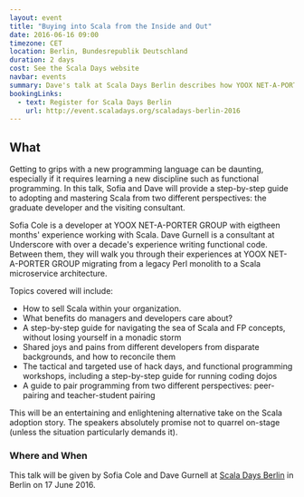 ```yaml
---
layout: event
title: "Buying into Scala from the Inside and Out"
date: 2016-06-16 09:00
timezone: CET
location: Berlin, Bundesrepublik Deutschland
duration: 2 days
cost: See the Scala Days website
navbar: events
summary: Dave's talk at Scala Days Berlin describes how YOOX NET-A-PORTER GROUP successfully transitioned from Perl to Scala
bookingLinks:
  - text: Register for Scala Days Berlin
    url: http://event.scaladays.org/scaladays-berlin-2016
---
```


## What

Getting to grips with a new programming language can be daunting, especially if it requires learning a new discipline such as functional programming. In this talk, Sofia and Dave will provide a step-by-step guide to adopting and mastering Scala from two different perspectives: the graduate developer and the visiting consultant.

Sofia Cole is a developer at YOOX NET-A-PORTER GROUP with eigtheen months' experience working with Scala. Dave Gurnell is a consultant at Underscore with over a decade's experience writing functional code. Between them, they will walk you through their experiences at YOOX NET-A-PORTER GROUP migrating from a legacy Perl monolith to a Scala microservice architecture.

Topics covered will include:

- How to sell Scala within your organization. 
- What benefits do managers and developers care about?
- A step-by-step guide for navigating the sea of Scala and FP concepts, without losing yourself in a monadic storm
- Shared joys and pains from different developers from disparate backgrounds, and how to reconcile them
- The tactical and targeted use of hack days, and functional programming workshops, including a step-by-step guide for running coding dojos
- A guide to pair programming from two different perspectives: peer-pairing and teacher-student pairing

This will be an entertaining and enlightening alternative take on the Scala adoption story. The speakers absolutely promise not to quarrel on-stage (unless the situation particularly demands it).

### Where and When

This talk will be given by Sofia Cole and Dave Gurnell at [Scala Days Berlin][scala-days-berlin] in Berlin on 17 June 2016.

[scala-days-berlin]: http://event.scaladays.org/scaladays-berlin-2016
